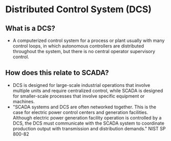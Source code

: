 # Distributed Control System (DCS)

## What is a DCS?
- A computerized control system for a process or plant usually with many control loops, in which autonomous controllers are distributed throughout the system, but there is no central operator supervisory control.

## How does this relate to SCADA?
- DCS is designed for large-scale industrial operations that involve multiple units and require centralized control, while SCADA is designed for smaller-scale processes that involve specific equipment or machines. 
- "SCADA systems and DCS are often networked together. This is the case for electric power
control centers and generation facilities. Although electric power generation facility operation is
controlled by a DCS, the DCS must communicate with the SCADA system to coordinate
production output with transmission and distribution demands." NIST SP 800-82

